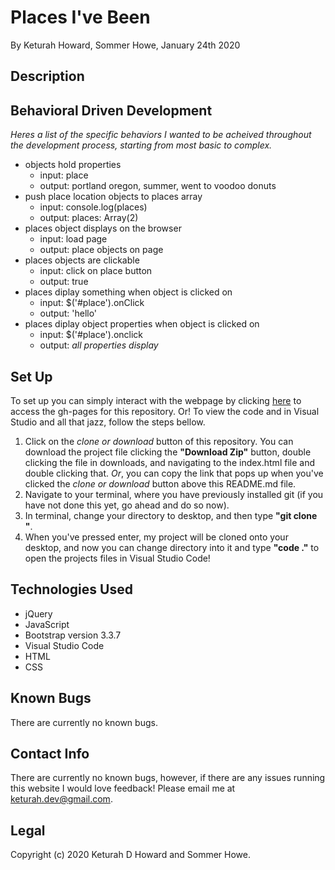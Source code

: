 # Places I've Been
By Keturah Howard, Sommer Howe, January 24th 2020

## Description
  

## Behavioral Driven Development
  *Heres a list of the specific behaviors I wanted to be acheived throughout the development process, starting from most basic to complex.*

- objects hold properties
  - input: place
  - output: portland oregon, summer, went to voodoo donuts 
- push place location objects to places array
  - input: console.log(places)
  - output: places: Array(2)
- places object displays on the browser
  - input: load page
  - output: place objects on page
- places objects are clickable
  - input: click on place button
  - output: true
- places diplay something when object is clicked on
  - input: $('#place').onClick
  - output: 'hello'
- places diplay object properties when object is clicked on
  - input: $('#place').onclick
  - output: *all properties display*


## Set Up 
  To set up you can simply interact with the webpage by clicking [here](https://keturahdev.github.io//) to access the gh-pages for this repository. Or! To view the code and in Visual Studio and all that jazz, follow the steps bellow. 
  1. Click on the *clone or download* button of this repository. You can download the project file clicking the **"Download Zip"** button, double clicking the file in downloads, and navigating to the index.html file and double clicking that. *Or*, you can copy the link that pops up when you've clicked the *clone or download* button above this README.md file.
  2. Navigate to your terminal, where you have previously installed git (if you have not done this yet, go ahead and do so now).
  3. In terminal, change your directory to desktop, and then type **"git clone "**.
  4. When you've pressed enter, my project will be cloned onto your desktop, and now you can change directory into it and type **"code ."** to open the projects files in Visual Studio Code!

## Technologies Used
* jQuery
* JavaScript
* Bootstrap version 3.3.7
* Visual Studio Code
* HTML
* CSS

## Known Bugs
There are currently no known bugs.

## Contact Info 
There are currently no known bugs, however, if there are any issues running this website I would love feedback! Please email me at keturah.dev@gmail.com.

## Legal

Copyright (c) 2020 Keturah D Howard and Sommer Howe.